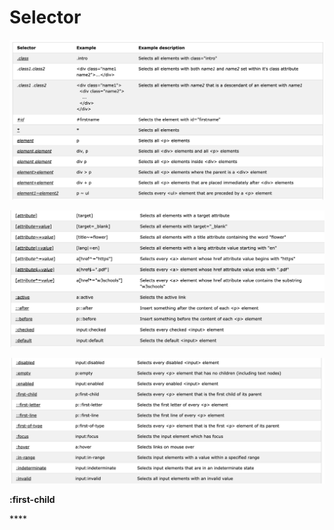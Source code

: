# Selector

![](../.gitbook/assets/image.png)

![](../.gitbook/assets/image%20%2842%29.png)

![](../.gitbook/assets/image%20%2843%29.png)

**:first-child**

\*\*\*\*

